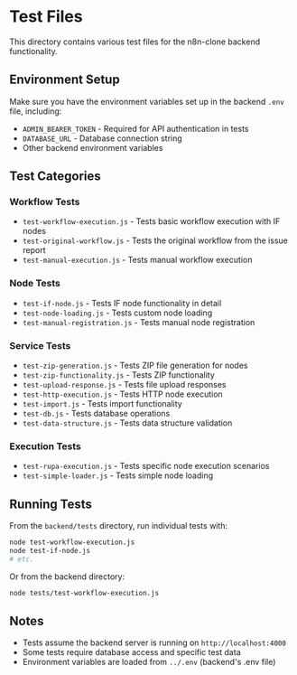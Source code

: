 # Test Files

This directory contains various test files for the n8n-clone backend functionality.

## Environment Setup

Make sure you have the environment variables set up in the backend `.env` file, including:

- `ADMIN_BEARER_TOKEN` - Required for API authentication in tests
- `DATABASE_URL` - Database connection string
- Other backend environment variables

## Test Categories

### Workflow Tests

- `test-workflow-execution.js` - Tests basic workflow execution with IF nodes
- `test-original-workflow.js` - Tests the original workflow from the issue report
- `test-manual-execution.js` - Tests manual workflow execution

### Node Tests

- `test-if-node.js` - Tests IF node functionality in detail
- `test-node-loading.js` - Tests custom node loading
- `test-manual-registration.js` - Tests manual node registration

### Service Tests

- `test-zip-generation.js` - Tests ZIP file generation for nodes
- `test-zip-functionality.js` - Tests ZIP functionality
- `test-upload-response.js` - Tests file upload responses
- `test-http-execution.js` - Tests HTTP node execution
- `test-import.js` - Tests import functionality
- `test-db.js` - Tests database operations
- `test-data-structure.js` - Tests data structure validation

### Execution Tests

- `test-rupa-execution.js` - Tests specific node execution scenarios
- `test-simple-loader.js` - Tests simple node loading

## Running Tests

From the `backend/tests` directory, run individual tests with:

```bash
node test-workflow-execution.js
node test-if-node.js
# etc.
```

Or from the backend directory:

```bash
node tests/test-workflow-execution.js
```

## Notes

- Tests assume the backend server is running on `http://localhost:4000`
- Some tests require database access and specific test data
- Environment variables are loaded from `../.env` (backend's .env file)
